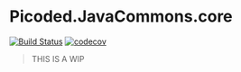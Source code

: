 # Picoded.JavaCommons.core

[![Build Status](https://travis-ci.org/picoded/JavaCommons-core.svg?branch=master)](https://travis-ci.org/picoded/JavaCommons-core)
[![codecov](https://codecov.io/gh/picoded/JavaCommons-core/branch/master/graph/badge.svg)](https://codecov.io/gh/picoded/JavaCommons-core)

> THIS IS A WIP